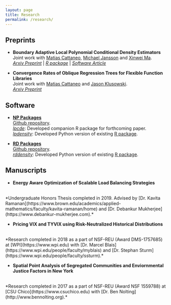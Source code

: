 ```yaml
---
layout: page
title: Research
permalink: /research/
---
```


## Preprints

- **Boundary Adaptive Local Polynomial Conditional Density Estimators** <br>
Joint work with
[Matias Cattaneo](https://cattaneo.princeton.edu),
[Michael Jansson](https://sites.google.com/berkeley.edu/michael-jansson/)
and
[Xinwei Ma](https://sites.google.com/view/xinweima/home?authuser=0).<br>
*[Arxiv Preprint](https://arxiv.org/abs/2204.10359)* | *[R package](https://nppackages.github.io/lpcde)* | *[Software Article](https://arxiv.org/abs/2204.10375)*

- **Convergence Rates of Oblique Regression Trees for Flexible Function Libraries** <br>
Joint work with
[Matias Cattaneo](https://cattaneo.princeton.edu)
and
[Jason Klusowski](https://jasonklusowski.github.io). <br>
*[Arxiv Preprint](https://arxiv.org/abs/2210.14429)*
## Software

- **[NP Packages](https://nppackages.github.io)** <br>
[Github repository](https://github.com/nppackages).<br>
*[lpcde](https://nppackages.github.io/lpcde)*: Developed companion R package for forthcoming paper. <br>
*[lpdensity](https://pypi.org/project/lpdensity/)*:
Developed Python version of existing [R package](https://nppackages.github.io/lpdensity/). <br>

- **[RD Packages](https://rdpackages.github.io)** <br>
[Github repository](https://github.com/rdpackages).<br>
*[rddensity](https://pypi.org/project/rddensity/)*: Developed Python version of existing [R package](https://rdpackages.github.io/rddensity/). <br>


## Manuscripts

- **Energy Aware Optimization of Scalable Load Balancing Strategies**
<br>
*Undergraduate Honors Thesis completed in 2019. Advised by
[Dr. Kavita Ramanan](https://www.brown.edu/academics/applied-mathematics/faculty/kavita-ramanan/home)
and
[Dr. Debankur Mukherjee](https://www.debankur-mukherjee.com).*
<br>

- **Pricing VIX and TYVIX using Risk-Neutralized Historical Distributions**
<br>
*Research completed in 2018 as a part of NSF-REU (Award DMS-1757685) at
[WPI](https://www.wpi.edu) with
[Dr. Marcel Blais](https://www.wpi.edu/people/faculty/myblais)
and
[Dr. Stephan Sturm](https://www.wpi.edu/people/faculty/ssturm).*
<br>

- **Spatial Point Analysis of Segregated Communities and Enviornmental Justice Factors in New York**
<br>
*Research completed in 2017 as a part of NSF-REU (Award NSF 1559788) at
[CSU Chico](https://www.csuchico.edu) with
[Dr. Ben Nolting](http://www.bennolting.org).*
